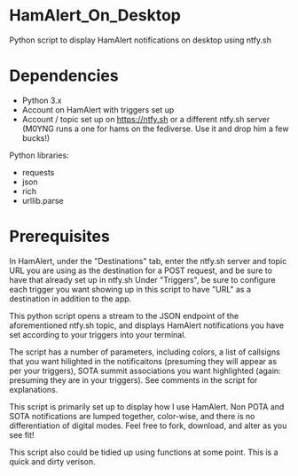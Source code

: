 # HamAlert_On_Desktop
Python script to display HamAlert notifications on desktop using ntfy.sh

# Dependencies
- Python 3.x
- Account on HamAlert with triggers set up
- Account / topic set up on https://ntfy.sh or a different ntfy.sh server (M0YNG runs a one for hams on the fediverse. Use it and drop him a few bucks!)

Python libraries:
 - requests
 - json
 - rich
 - urllib.parse

# Prerequisites

In HamAlert, under the "Destinations" tab, enter the ntfy.sh server and topic URL you are using as the destination for a POST request, and be sure to have that already set up in ntfy.sh
Under "Triggers", be sure to configure each trigger you want showing up in this script to have "URL" as a destination in addition to the app.

This python script opens a stream to the JSON endpoint of the aforementioned ntfy.sh topic, and displays HamAlert notifications you have set according to your triggers into your terminal.

The script has a number of parameters, including colors, a list of callsigns that you want hilighted in the notificaitons (presuming they will appear as per your triggers), SOTA summit associations you want highlighted (again: presuming they are in your triggers).  See comments in the script for explanations.

This script is primarily set up to display how I use HamAlert. Non POTA and SOTA notifications are lumped together, color-wise, and there is no differentiation of digital modes.  Feel free to fork, download, and alter as you see fit!

This script also could be tidied up using functions at some point.  This is a quick and dirty verison.
